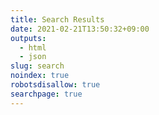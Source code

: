 ```yaml
---
title: Search Results
date: 2021-02-21T13:50:32+09:00
outputs: 
  - html
  - json
slug: search
noindex: true
robotsdisallow: true
searchpage: true
---
```

